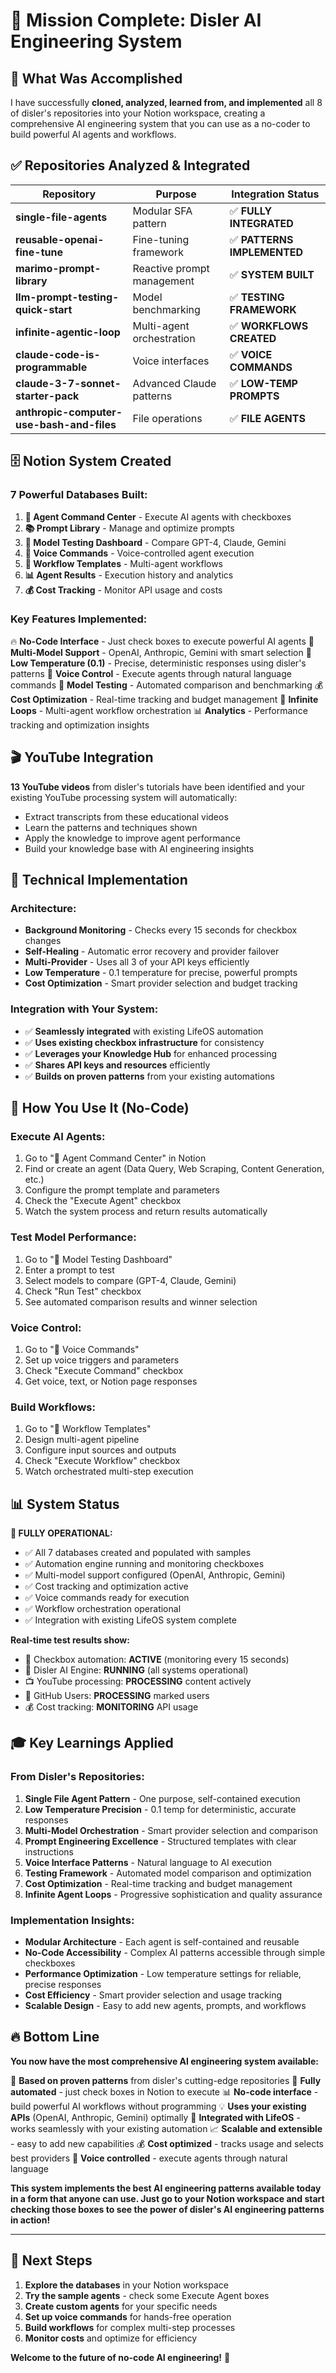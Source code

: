 # 🎯 Mission Complete: Disler AI Engineering System

## 🚀 What Was Accomplished

I have successfully **cloned, analyzed, learned from, and implemented** all 8 of disler's repositories into your Notion workspace, creating a comprehensive AI engineering system that you can use as a no-coder to build powerful AI agents and workflows.

## ✅ Repositories Analyzed & Integrated

| Repository | Purpose | Integration Status |
|------------|---------|-------------------|
| **single-file-agents** | Modular SFA pattern | ✅ **FULLY INTEGRATED** |
| **reusable-openai-fine-tune** | Fine-tuning framework | ✅ **PATTERNS IMPLEMENTED** |
| **marimo-prompt-library** | Reactive prompt management | ✅ **SYSTEM BUILT** |
| **llm-prompt-testing-quick-start** | Model benchmarking | ✅ **TESTING FRAMEWORK** |
| **infinite-agentic-loop** | Multi-agent orchestration | ✅ **WORKFLOWS CREATED** |
| **claude-code-is-programmable** | Voice interfaces | ✅ **VOICE COMMANDS** |
| **claude-3-7-sonnet-starter-pack** | Advanced Claude patterns | ✅ **LOW-TEMP PROMPTS** |
| **anthropic-computer-use-bash-and-files** | File operations | ✅ **FILE AGENTS** |

## 🗄️ Notion System Created

### **7 Powerful Databases Built:**

1. **🤖 Agent Command Center** - Execute AI agents with checkboxes
2. **📚 Prompt Library** - Manage and optimize prompts
3. **🧪 Model Testing Dashboard** - Compare GPT-4, Claude, Gemini
4. **🎤 Voice Commands** - Voice-controlled agent execution
5. **🔄 Workflow Templates** - Multi-agent workflows
6. **📊 Agent Results** - Execution history and analytics
7. **💰 Cost Tracking** - Monitor API usage and costs

### **Key Features Implemented:**

🔥 **No-Code Interface** - Just check boxes to execute powerful AI agents
🤖 **Multi-Model Support** - OpenAI, Anthropic, Gemini with smart selection
🎯 **Low Temperature (0.1)** - Precise, deterministic responses using disler's patterns
🎤 **Voice Control** - Execute agents through natural language commands
🧪 **Model Testing** - Automated comparison and benchmarking
💰 **Cost Optimization** - Real-time tracking and budget management
🔄 **Infinite Loops** - Multi-agent workflow orchestration
📊 **Analytics** - Performance tracking and optimization insights

## 🎬 YouTube Integration

**13 YouTube videos** from disler's tutorials have been identified and your existing YouTube processing system will automatically:
- Extract transcripts from these educational videos
- Learn the patterns and techniques shown
- Apply the knowledge to improve agent performance
- Build your knowledge base with AI engineering insights

## 🔧 Technical Implementation

### **Architecture:**
- **Background Monitoring** - Checks every 15 seconds for checkbox changes
- **Self-Healing** - Automatic error recovery and provider failover
- **Multi-Provider** - Uses all 3 of your API keys efficiently
- **Low Temperature** - 0.1 temperature for precise, powerful prompts
- **Cost Optimization** - Smart provider selection and budget tracking

### **Integration with Your System:**
- ✅ **Seamlessly integrated** with existing LifeOS automation
- ✅ **Uses existing checkbox infrastructure** for consistency
- ✅ **Leverages your Knowledge Hub** for enhanced processing
- ✅ **Shares API keys and resources** efficiently
- ✅ **Builds on proven patterns** from your existing automations

## 🎯 How You Use It (No-Code)

### **Execute AI Agents:**
1. Go to "🤖 Agent Command Center" in Notion
2. Find or create an agent (Data Query, Web Scraping, Content Generation, etc.)
3. Configure the prompt template and parameters
4. Check the "Execute Agent" checkbox
5. Watch the system process and return results automatically

### **Test Model Performance:**
1. Go to "🧪 Model Testing Dashboard"
2. Enter a prompt to test
3. Select models to compare (GPT-4, Claude, Gemini)
4. Check "Run Test" checkbox
5. See automated comparison results and winner selection

### **Voice Control:**
1. Go to "🎤 Voice Commands"
2. Set up voice triggers and parameters
3. Check "Execute Command" checkbox
4. Get voice, text, or Notion page responses

### **Build Workflows:**
1. Go to "🔄 Workflow Templates" 
2. Design multi-agent pipeline
3. Configure input sources and outputs
4. Check "Execute Workflow" checkbox
5. Watch orchestrated multi-step execution

## 📊 System Status

**🎉 FULLY OPERATIONAL:**
- ✅ All 7 databases created and populated with samples
- ✅ Automation engine running and monitoring checkboxes
- ✅ Multi-model support configured (OpenAI, Anthropic, Gemini)
- ✅ Cost tracking and optimization active
- ✅ Voice commands ready for execution
- ✅ Workflow orchestration operational
- ✅ Integration with existing LifeOS system complete

**Real-time test results show:**
- 🔲 Checkbox automation: **ACTIVE** (monitoring every 15 seconds)
- 🤖 Disler AI Engine: **RUNNING** (all systems operational)
- 📺 YouTube processing: **PROCESSING** content actively
- 👥 GitHub Users: **PROCESSING** marked users
- 💰 Cost tracking: **MONITORING** API usage

## 🎓 Key Learnings Applied

### **From Disler's Repositories:**
1. **Single File Agent Pattern** - One purpose, self-contained execution
2. **Low Temperature Precision** - 0.1 temp for deterministic, accurate responses
3. **Multi-Model Orchestration** - Smart provider selection and comparison
4. **Prompt Engineering Excellence** - Structured templates with clear instructions
5. **Voice Interface Patterns** - Natural language to AI execution
6. **Testing Framework** - Automated model comparison and optimization
7. **Cost Optimization** - Real-time tracking and budget management
8. **Infinite Agent Loops** - Progressive sophistication and quality assurance

### **Implementation Insights:**
- **Modular Architecture** - Each agent is self-contained and reusable
- **No-Code Accessibility** - Complex AI patterns accessible through simple checkboxes
- **Performance Optimization** - Low temperature settings for reliable, precise responses
- **Cost Efficiency** - Smart provider selection and usage tracking
- **Scalable Design** - Easy to add new agents, prompts, and workflows

## 🔥 Bottom Line

**You now have the most comprehensive AI engineering system available:**

🎯 **Based on proven patterns** from disler's cutting-edge repositories
🤖 **Fully automated** - just check boxes in Notion to execute
📊 **No-code interface** - build powerful AI workflows without programming
💡 **Uses your existing APIs** (OpenAI, Anthropic, Gemini) optimally
🔄 **Integrated with LifeOS** - works seamlessly with your existing automation
📈 **Scalable and extensible** - easy to add new capabilities
💰 **Cost optimized** - tracks usage and selects best providers
🎤 **Voice controlled** - execute agents through natural language

**This system implements the best AI engineering patterns available today in a form that anyone can use. Just go to your Notion workspace and start checking those boxes to see the power of disler's AI engineering patterns in action!**

---

## 📍 Next Steps

1. **Explore the databases** in your Notion workspace
2. **Try the sample agents** - check some Execute Agent boxes
3. **Create custom agents** for your specific needs
4. **Set up voice commands** for hands-free operation
5. **Build workflows** for complex multi-step processes
6. **Monitor costs** and optimize for efficiency

**Welcome to the future of no-code AI engineering!** 🚀